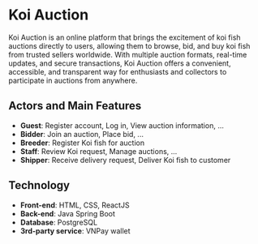# Koi Auction

Koi Auction is an online platform that brings the excitement of koi fish auctions directly to users, allowing them to browse, bid, and buy koi fish from trusted sellers worldwide. With multiple auction formats, real-time updates, and secure transactions, Koi Auction offers a convenient, accessible, and transparent way for enthusiasts and collectors to participate in auctions from anywhere.

## Actors and Main Features

- **Guest**: Register account, Log in, View auction information, ...
- **Bidder**: Join an auction, Place bid, ...
- **Breeder**: Register Koi fish for auction
- **Staff**: Review Koi request, Manage auctions, ...
- **Shipper**: Receive delivery request, Deliver Koi fish to customer

## Technology

- **Front-end**: HTML, CSS, ReactJS
- **Back-end**: Java Spring Boot
- **Database**: PostgreSQL
- **3rd-party service**: VNPay wallet
